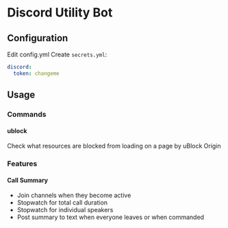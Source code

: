 # Discord Utility Bot

## Configuration
Edit config.yml
Create `secrets.yml`:
```yaml
discord:
  token: changeme
```

## Usage
### Commands
#### ublock
Check what resources are blocked from loading on a page by uBlock Origin

### Features
#### Call Summary
* Join channels when they become active
* Stopwatch for total call duration
* Stopwatch for individual speakers
* Post summary to text when everyone leaves or when commanded